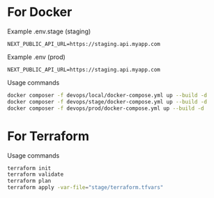 # For Docker
Example .env.stage (staging)
```env
NEXT_PUBLIC_API_URL=https://staging.api.myapp.com
```

Example .env (prod)
```env
NEXT_PUBLIC_API_URL=https://staging.api.myapp.com
```

Usage commands
```bash
docker composer -f devops/local/docker-compose.yml up --build -d
docker composer -f devops/stage/docker-compose.yml up --build -d 
docker composer -f devops/prod/docker-compose.yml up --build -d
```

# For Terraform
Usage commands
```bash
terraform init
terraform validate
terraform plan
terraform apply -var-file="stage/terraform.tfvars"
```